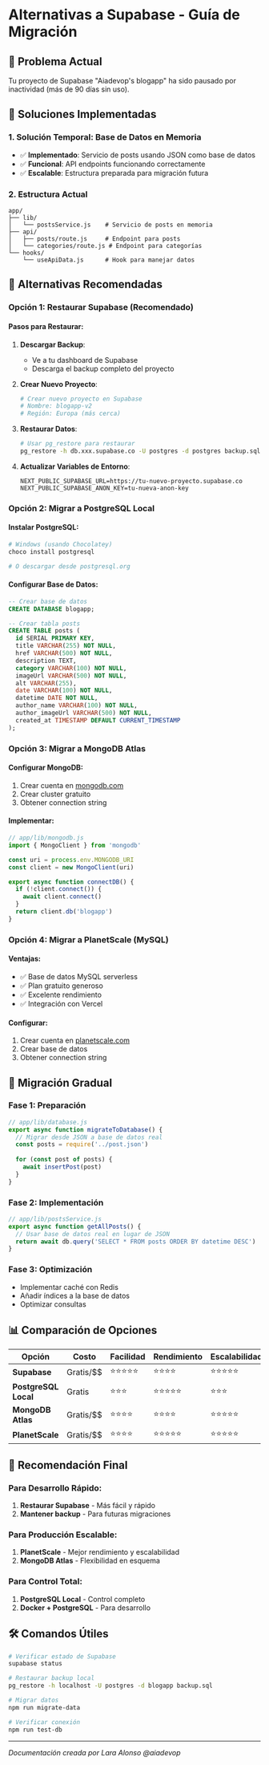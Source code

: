 # Alternativas a Supabase - Guía de Migración

## 🚨 Problema Actual
Tu proyecto de Supabase "Aiadevop's blogapp" ha sido pausado por inactividad (más de 90 días sin uso).

## 🔧 Soluciones Implementadas

### **1. Solución Temporal: Base de Datos en Memoria**
- ✅ **Implementado**: Servicio de posts usando JSON como base de datos
- ✅ **Funcional**: API endpoints funcionando correctamente
- ✅ **Escalable**: Estructura preparada para migración futura

### **2. Estructura Actual**
```
app/
├── lib/
│   └── postsService.js    # Servicio de posts en memoria
├── api/
│   ├── posts/route.js     # Endpoint para posts
│   └── categories/route.js # Endpoint para categorías
└── hooks/
    └── useApiData.js      # Hook para manejar datos
```

## 🚀 Alternativas Recomendadas

### **Opción 1: Restaurar Supabase (Recomendado)**

#### Pasos para Restaurar:
1. **Descargar Backup**:
   - Ve a tu dashboard de Supabase
   - Descarga el backup completo del proyecto

2. **Crear Nuevo Proyecto**:
   ```bash
   # Crear nuevo proyecto en Supabase
   # Nombre: blogapp-v2
   # Región: Europa (más cerca)
   ```

3. **Restaurar Datos**:
   ```bash
   # Usar pg_restore para restaurar
   pg_restore -h db.xxx.supabase.co -U postgres -d postgres backup.sql
   ```

4. **Actualizar Variables de Entorno**:
   ```env
   NEXT_PUBLIC_SUPABASE_URL=https://tu-nuevo-proyecto.supabase.co
   NEXT_PUBLIC_SUPABASE_ANON_KEY=tu-nueva-anon-key
   ```

### **Opción 2: Migrar a PostgreSQL Local**

#### Instalar PostgreSQL:
```bash
# Windows (usando Chocolatey)
choco install postgresql

# O descargar desde postgresql.org
```

#### Configurar Base de Datos:
```sql
-- Crear base de datos
CREATE DATABASE blogapp;

-- Crear tabla posts
CREATE TABLE posts (
  id SERIAL PRIMARY KEY,
  title VARCHAR(255) NOT NULL,
  href VARCHAR(500) NOT NULL,
  description TEXT,
  category VARCHAR(100) NOT NULL,
  imageUrl VARCHAR(500) NOT NULL,
  alt VARCHAR(255),
  date VARCHAR(100) NOT NULL,
  datetime DATE NOT NULL,
  author_name VARCHAR(100) NOT NULL,
  author_imageUrl VARCHAR(500) NOT NULL,
  created_at TIMESTAMP DEFAULT CURRENT_TIMESTAMP
);
```

### **Opción 3: Migrar a MongoDB Atlas**

#### Configurar MongoDB:
1. Crear cuenta en [mongodb.com](https://mongodb.com)
2. Crear cluster gratuito
3. Obtener connection string

#### Implementar:
```javascript
// app/lib/mongodb.js
import { MongoClient } from 'mongodb'

const uri = process.env.MONGODB_URI
const client = new MongoClient(uri)

export async function connectDB() {
  if (!client.connect()) {
    await client.connect()
  }
  return client.db('blogapp')
}
```

### **Opción 4: Migrar a PlanetScale (MySQL)**

#### Ventajas:
- ✅ Base de datos MySQL serverless
- ✅ Plan gratuito generoso
- ✅ Excelente rendimiento
- ✅ Integración con Vercel

#### Configurar:
1. Crear cuenta en [planetscale.com](https://planetscale.com)
2. Crear base de datos
3. Obtener connection string

## 🔄 Migración Gradual

### **Fase 1: Preparación**
```javascript
// app/lib/database.js
export async function migrateToDatabase() {
  // Migrar desde JSON a base de datos real
  const posts = require('../post.json')
  
  for (const post of posts) {
    await insertPost(post)
  }
}
```

### **Fase 2: Implementación**
```javascript
// app/lib/postsService.js
export async function getAllPosts() {
  // Usar base de datos real en lugar de JSON
  return await db.query('SELECT * FROM posts ORDER BY datetime DESC')
}
```

### **Fase 3: Optimización**
- Implementar caché con Redis
- Añadir índices a la base de datos
- Optimizar consultas

## 📊 Comparación de Opciones

| Opción | Costo | Facilidad | Rendimiento | Escalabilidad |
|--------|-------|-----------|-------------|---------------|
| **Supabase** | Gratis/$$ | ⭐⭐⭐⭐⭐ | ⭐⭐⭐⭐ | ⭐⭐⭐⭐⭐ |
| **PostgreSQL Local** | Gratis | ⭐⭐⭐ | ⭐⭐⭐⭐⭐ | ⭐⭐⭐ |
| **MongoDB Atlas** | Gratis/$$ | ⭐⭐⭐⭐ | ⭐⭐⭐⭐ | ⭐⭐⭐⭐⭐ |
| **PlanetScale** | Gratis/$$ | ⭐⭐⭐⭐ | ⭐⭐⭐⭐⭐ | ⭐⭐⭐⭐⭐ |

## 🎯 Recomendación Final

### **Para Desarrollo Rápido:**
1. **Restaurar Supabase** - Más fácil y rápido
2. **Mantener backup** - Para futuras migraciones

### **Para Producción Escalable:**
1. **PlanetScale** - Mejor rendimiento y escalabilidad
2. **MongoDB Atlas** - Flexibilidad en esquema

### **Para Control Total:**
1. **PostgreSQL Local** - Control completo
2. **Docker + PostgreSQL** - Para desarrollo

## 🛠️ Comandos Útiles

```bash
# Verificar estado de Supabase
supabase status

# Restaurar backup local
pg_restore -h localhost -U postgres -d blogapp backup.sql

# Migrar datos
npm run migrate-data

# Verificar conexión
npm run test-db
```

---

*Documentación creada por Lara Alonso @aiadevop* 